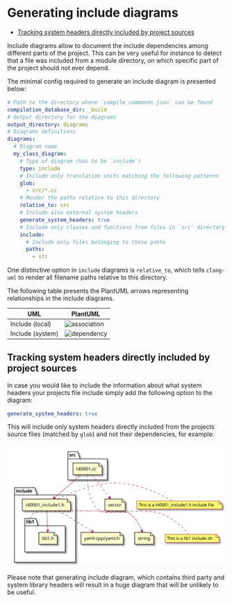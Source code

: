 # Generating include diagrams

<!-- toc -->

* [Tracking system headers directly included by project sources](#tracking-system-headers-directly-included-by-project-sources)

<!-- tocstop -->

Include diagrams allow to document the include dependencies among different parts of the project. This can be very useful
for instance to detect that a file was included from a module directory, on which specific part of the project
should not ever depend.

The minimal config required to generate an include diagram is presented below:
```yaml
# Path to the directory where `compile_commands.json` can be found
compilation_database_dir: _build
# Output directory for the diagrams
output_directory: diagrams
# Diagrams definitions
diagrams:
  # Diagram name
  my_class_diagram:
    # Type of diagram (has to be `include`)
    type: include
    # Include only translation units matching the following patterns
    glob:
      - src/*.cc
    # Render the paths relative to this directory
    relative_to: src
    # Include also external system headers
    generate_system_headers: true
    # Include only classes and functions from files in `src` directory
    include:
      # Include only files belonging to these paths
      paths:
        - src
```

One distinctive option in `include` diagrams is `relative_to`, which tells `clang-uml` to render all filename
paths relative to this directory.

The following table presents the PlantUML arrows representing relationships in the include diagrams.

| UML                                    | PlantUML   |
| ----                                   | ---        |
| Include (local)                        | ![association](img/puml_association.png) |
| Include (system)                       | ![dependency](img/puml_dependency.png) |

## Tracking system headers directly included by project sources

In case you would like to include the information about what system headers your projects file include simply add
the following option to the diagram:

```yaml
generate_system_headers: true
```

This will include only system headers directly included from the projects source files (matched by `glob`) and not
their dependencies, for example:

![t40001_include](./test_cases/t40001_include.svg)

Please note that generating include diagram, which contains third party and system library headers will result
in a huge diagram that will be unlikely to be useful.